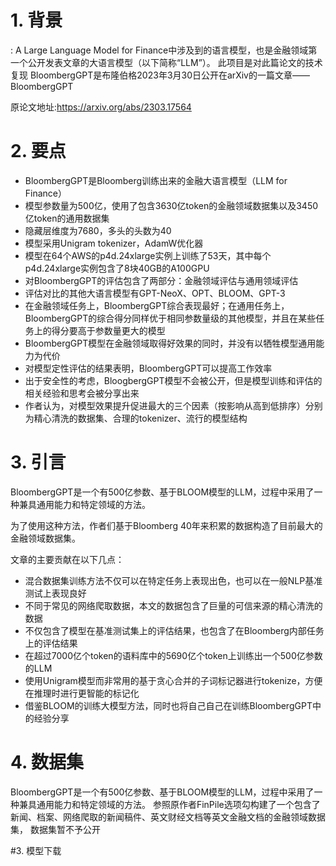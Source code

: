 # 1. 背景
: A Large Language Model for Finance中涉及到的语言模型，也是金融领域第一个公开发表文章的大语言模型（以下简称“LLM”）。
此项目是对此篇论文的技术复现
BloombergGPT是布隆伯格2023年3月30日公开在arXiv的一篇文章——BloombergGPT

原论文地址:https://arxiv.org/abs/2303.17564

# 2. 要点
* BloombergGPT是Bloomberg训练出来的金融大语言模型（LLM for Finance）
* 模型参数量为500亿，使用了包含3630亿token的金融领域数据集以及3450亿token的通用数据集
* 隐藏层维度为7680，多头的头数为40
* 模型采用Unigram tokenizer，AdamW优化器
* 模型在64个AWS的p4d.24xlarge实例上训练了53天，其中每个p4d.24xlarge实例包含了8块40GB的A100GPU
* 对BloombergGPT的评估包含了两部分：金融领域评估与通用领域评估
* 评估对比的其他大语言模型有GPT-NeoX、OPT、BLOOM、GPT-3
* 在金融领域任务上，BloombergGPT综合表现最好；在通用任务上，BloombergGPT的综合得分同样优于相同参数量级的其他模型，并且在某些任务上的得分要高于参数量更大的模型
* BloombergGPT模型在金融领域取得好效果的同时，并没有以牺牲模型通用能力为代价
* 对模型定性评估的结果表明，BloombergGPT可以提高工作效率
* 出于安全性的考虑，BloogbergGPT模型不会被公开，但是模型训练和评估的相关经验和思考会被分享出来
* 作者认为，对模型效果提升促进最大的三个因素（按影响从高到低排序）分别为精心清洗的数据集、合理的tokenizer、流行的模型结构

# 3. 引言
BloombergGPT是一个有500亿参数、基于BLOOM模型的LLM，过程中采用了一种兼具通用能力和特定领域的方法。

为了使用这种方法，作者们基于Bloomberg 40年来积累的数据构造了目前最大的金融领域数据集。

文章的主要贡献在以下几点：

* 混合数据集训练方法不仅可以在特定任务上表现出色，也可以在一般NLP基准测试上表现良好
* 不同于常见的网络爬取数据，本文的数据包含了巨量的可信来源的精心清洗的数据
* 不仅包含了模型在基准测试集上的评估结果，也包含了在Bloomberg内部任务上的评估结果
* 在超过7000亿个token的语料库中的5690亿个token上训练出一个500亿参数的LLM
* 使用Unigram模型而非常用的基于贪心合并的子词标记器进行tokenize，方便在推理时进行更智能的标记化
* 借鉴BLOOM的训练大模型方法，同时也将自己自己在训练BloombergGPT中的经验分享


# 4. 数据集

BloombergGPT是一个有500亿参数、基于BLOOM模型的LLM，过程中采用了一种兼具通用能力和特定领域的方法。
参照原作者FinPile选项勾构建了一个包含了新闻、档案、网络爬取的新闻稿件、英文财经文档等英文金融文档的金融领域数据集，
数据集暂不予公开


#3. 模型下载

